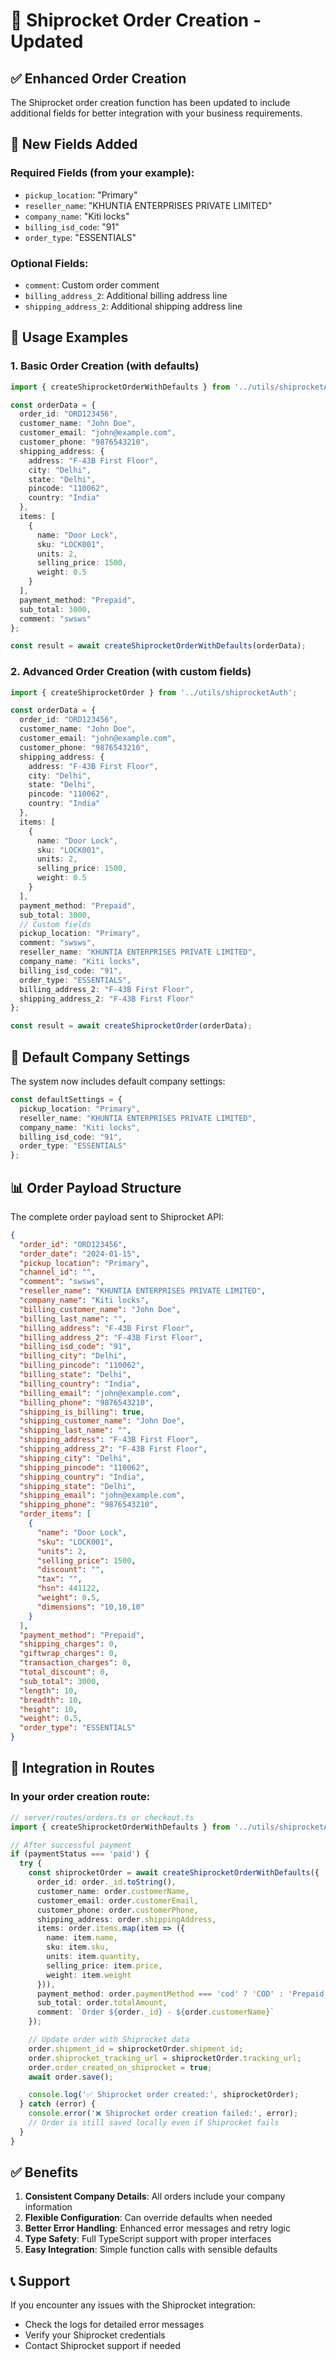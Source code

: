 # 🚚 Shiprocket Order Creation - Updated

## ✅ Enhanced Order Creation

The Shiprocket order creation function has been updated to include additional fields for better integration with your business requirements.

## 🔧 New Fields Added

### Required Fields (from your example):
- `pickup_location`: "Primary"
- `reseller_name`: "KHUNTIA ENTERPRISES PRIVATE LIMITED"
- `company_name`: "Kiti locks"
- `billing_isd_code`: "91"
- `order_type`: "ESSENTIALS"

### Optional Fields:
- `comment`: Custom order comment
- `billing_address_2`: Additional billing address line
- `shipping_address_2`: Additional shipping address line

## 📝 Usage Examples

### 1. Basic Order Creation (with defaults)
```typescript
import { createShiprocketOrderWithDefaults } from '../utils/shiprocketAuth';

const orderData = {
  order_id: "ORD123456",
  customer_name: "John Doe",
  customer_email: "john@example.com",
  customer_phone: "9876543210",
  shipping_address: {
    address: "F-43B First Floor",
    city: "Delhi",
    state: "Delhi",
    pincode: "110062",
    country: "India"
  },
  items: [
    {
      name: "Door Lock",
      sku: "LOCK001",
      units: 2,
      selling_price: 1500,
      weight: 0.5
    }
  ],
  payment_method: "Prepaid",
  sub_total: 3000,
  comment: "swsws"
};

const result = await createShiprocketOrderWithDefaults(orderData);
```

### 2. Advanced Order Creation (with custom fields)
```typescript
import { createShiprocketOrder } from '../utils/shiprocketAuth';

const orderData = {
  order_id: "ORD123456",
  customer_name: "John Doe",
  customer_email: "john@example.com",
  customer_phone: "9876543210",
  shipping_address: {
    address: "F-43B First Floor",
    city: "Delhi",
    state: "Delhi",
    pincode: "110062",
    country: "India"
  },
  items: [
    {
      name: "Door Lock",
      sku: "LOCK001",
      units: 2,
      selling_price: 1500,
      weight: 0.5
    }
  ],
  payment_method: "Prepaid",
  sub_total: 3000,
  // Custom fields
  pickup_location: "Primary",
  comment: "swsws",
  reseller_name: "KHUNTIA ENTERPRISES PRIVATE LIMITED",
  company_name: "Kiti locks",
  billing_isd_code: "91",
  order_type: "ESSENTIALS",
  billing_address_2: "F-43B First Floor",
  shipping_address_2: "F-43B First Floor"
};

const result = await createShiprocketOrder(orderData);
```

## 🏢 Default Company Settings

The system now includes default company settings:

```typescript
const defaultSettings = {
  pickup_location: "Primary",
  reseller_name: "KHUNTIA ENTERPRISES PRIVATE LIMITED",
  company_name: "Kiti locks",
  billing_isd_code: "91",
  order_type: "ESSENTIALS"
};
```

## 📊 Order Payload Structure

The complete order payload sent to Shiprocket API:

```json
{
  "order_id": "ORD123456",
  "order_date": "2024-01-15",
  "pickup_location": "Primary",
  "channel_id": "",
  "comment": "swsws",
  "reseller_name": "KHUNTIA ENTERPRISES PRIVATE LIMITED",
  "company_name": "Kiti locks",
  "billing_customer_name": "John Doe",
  "billing_last_name": "",
  "billing_address": "F-43B First Floor",
  "billing_address_2": "F-43B First Floor",
  "billing_isd_code": "91",
  "billing_city": "Delhi",
  "billing_pincode": "110062",
  "billing_state": "Delhi",
  "billing_country": "India",
  "billing_email": "john@example.com",
  "billing_phone": "9876543210",
  "shipping_is_billing": true,
  "shipping_customer_name": "John Doe",
  "shipping_last_name": "",
  "shipping_address": "F-43B First Floor",
  "shipping_address_2": "F-43B First Floor",
  "shipping_city": "Delhi",
  "shipping_pincode": "110062",
  "shipping_country": "India",
  "shipping_state": "Delhi",
  "shipping_email": "john@example.com",
  "shipping_phone": "9876543210",
  "order_items": [
    {
      "name": "Door Lock",
      "sku": "LOCK001",
      "units": 2,
      "selling_price": 1500,
      "discount": "",
      "tax": "",
      "hsn": 441122,
      "weight": 0.5,
      "dimensions": "10,10,10"
    }
  ],
  "payment_method": "Prepaid",
  "shipping_charges": 0,
  "giftwrap_charges": 0,
  "transaction_charges": 0,
  "total_discount": 0,
  "sub_total": 3000,
  "length": 10,
  "breadth": 10,
  "height": 10,
  "weight": 0.5,
  "order_type": "ESSENTIALS"
}
```

## 🚀 Integration in Routes

### In your order creation route:
```typescript
// server/routes/orders.ts or checkout.ts
import { createShiprocketOrderWithDefaults } from '../utils/shiprocketAuth';

// After successful payment
if (paymentStatus === 'paid') {
  try {
    const shiprocketOrder = await createShiprocketOrderWithDefaults({
      order_id: order._id.toString(),
      customer_name: order.customerName,
      customer_email: order.customerEmail,
      customer_phone: order.customerPhone,
      shipping_address: order.shippingAddress,
      items: order.items.map(item => ({
        name: item.name,
        sku: item.sku,
        units: item.quantity,
        selling_price: item.price,
        weight: item.weight
      })),
      payment_method: order.paymentMethod === 'cod' ? 'COD' : 'Prepaid',
      sub_total: order.totalAmount,
      comment: `Order ${order._id} - ${order.customerName}`
    });

    // Update order with Shiprocket data
    order.shipment_id = shiprocketOrder.shipment_id;
    order.shiprocket_tracking_url = shiprocketOrder.tracking_url;
    order.order_created_on_shiprocket = true;
    await order.save();

    console.log('✅ Shiprocket order created:', shiprocketOrder);
  } catch (error) {
    console.error('❌ Shiprocket order creation failed:', error);
    // Order is still saved locally even if Shiprocket fails
  }
}
```

## ✅ Benefits

1. **Consistent Company Details**: All orders include your company information
2. **Flexible Configuration**: Can override defaults when needed
3. **Better Error Handling**: Enhanced error messages and retry logic
4. **Type Safety**: Full TypeScript support with proper interfaces
5. **Easy Integration**: Simple function calls with sensible defaults

## 📞 Support

If you encounter any issues with the Shiprocket integration:
- Check the logs for detailed error messages
- Verify your Shiprocket credentials
- Contact Shiprocket support if needed 